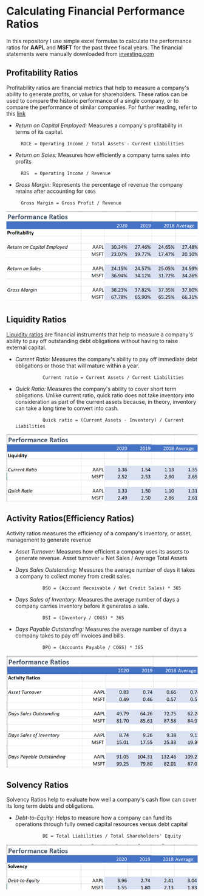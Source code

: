 # Calculating Financial Performance Ratios
In this repository I use simple excel formulas to calculate the performance ratios for **AAPL** and **MSFT** for the past three fiscal years. The financial statements were manually downloaded from [investing.com](https://www.investing.com/)
## Profitability Ratios
Profitability ratios are financial metrics that help to measure a company's ability to generate profits, or value for shareholders. These ratios can be used to compare the historic performance of a single company, or to compare the performance of similar companies. For further reading, refer to this [link](https://www.investopedia.com/terms/p/profitabilityratios.asp)

* *Return on Capital Employed:* Measures a company's profitability in terms of its capital. 

        ROCE = Operating Income / Total Assets - Current Liabilities


* *Return on Sales:* Measures how efficiently a company turns sales into profits

        ROS  = Operating Income / Revenue

* *Gross Margin:* Represents the percentage of revenue the company retains after accounting for `COGS`

        Gross Margin = Gross Profit / Revenue 

![profitability](Images/profitability.png)

## Liquidity Ratios
[Liquidity ratios](https://www.investopedia.com/terms/l/liquidityratios.asp) are financial instruments that help to measure a company's ability to pay off outstanding debt obligations without having to raise external capital. 

* *Current Ratio:* Measures the company's ability to pay off immediate debt obligations or those that will mature within a year. 

                Current ratio = Current Assets / Current Liabilities

* *Quick Ratio:* Measures the company's ability to cover short term obligations. Unlike current ratio, quick ratio does not take inventory into consideration as part of the current assets because, in theory, inventory can take a long time to convert into cash. 

                Quick ratio = (Current Assets - Inventory) / Current Liabilities

![liquidity](Images/liquidity.png)

## Activity Ratios(Efficiency Ratios)
Activity ratios measures the efficiency of a company's inventory, or asset, management to generate revenue

* *Asset Turnover:* Measures how efficient a company uses its assets to generate revenue.
                Asset turnover = Net Sales / Average Total Assets

* *Days Sales Outstanding:* Measures the average number of days it takes a company to collect money from credit sales.   

                DSO = (Account Receivable / Net Credit Sales) * 365

* *Days Sales of Inventory:* Measures the average number of days a company carries inventory before it generates a sale. 
        
                DSI = (Inventory / COGS) * 365

* *Days Payable Outstanding:* Measures the average number of days a company takes to pay off invoices and bills. 

                DPO = (Accounts Payable / COGS) * 365

![activity](Images/activity.png)

## Solvency Ratios
Solvency Ratios help to evaluate how well a company's cash flow can cover its long term debts and obligations. 

* *Debt-to-Equity:* Helps to measure how a company can fund its operations through fully owned capital resources versus debt capital

                DE = Total Liabilities / Total Shareholders' Equity


![solvency](Images/solvency.png)







